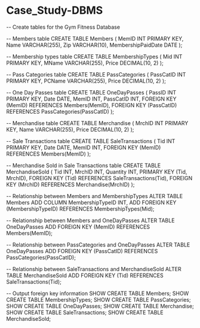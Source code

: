 # Case_Study-DBMS
-- Create tables for the Gym Fitness Database

-- Members table
CREATE TABLE Members (
    MemID INT PRIMARY KEY,
    Name VARCHAR(255),
    Zip VARCHAR(10),
    MembershipPaidDate DATE
);

-- Membership types table
CREATE TABLE MembershipTypes (
    Mid INT PRIMARY KEY,
    MName VARCHAR(255),
    Price DECIMAL(10, 2)
);

-- Pass Categories table
CREATE TABLE PassCategories (
    PassCatID INT PRIMARY KEY,
    PCName VARCHAR(255),
    Price DECIMAL(10, 2)
);

-- One Day Passes table
CREATE TABLE OneDayPasses (
    PassID INT PRIMARY KEY,
    Date DATE,
    MemID INT,
    PassCatID INT,
    FOREIGN KEY (MemID) REFERENCES Members(MemID),
    FOREIGN KEY (PassCatID) REFERENCES PassCategories(PassCatID)
);

-- Merchandise table
CREATE TABLE Merchandise (
    MrchID INT PRIMARY KEY,
    Name VARCHAR(255),
    Price DECIMAL(10, 2)
);

-- Sale Transactions table
CREATE TABLE SaleTransactions (
    Tid INT PRIMARY KEY,
    Date DATE,
    MemID INT,
    FOREIGN KEY (MemID) REFERENCES Members(MemID)
);

-- Merchandise Sold in Sale Transactions table
CREATE TABLE MerchandiseSold (
    Tid INT,
    MrchID INT,
    Quantity INT,
    PRIMARY KEY (Tid, MrchID),
    FOREIGN KEY (Tid) REFERENCES SaleTransactions(Tid),
    FOREIGN KEY (MrchID) REFERENCES Merchandise(MrchID)
);

-- Relationship between Members and MembershipTypes
ALTER TABLE Members
ADD COLUMN MembershipTypeID INT,
ADD FOREIGN KEY (MembershipTypeID) REFERENCES MembershipTypes(Mid);

-- Relationship between Members and OneDayPasses
ALTER TABLE OneDayPasses
ADD FOREIGN KEY (MemID) REFERENCES Members(MemID);

-- Relationship between PassCategories and OneDayPasses
ALTER TABLE OneDayPasses
ADD FOREIGN KEY (PassCatID) REFERENCES PassCategories(PassCatID);

-- Relationship between SaleTransactions and MerchandiseSold
ALTER TABLE MerchandiseSold
ADD FOREIGN KEY (Tid) REFERENCES SaleTransactions(Tid);

-- Output foreign key information
SHOW CREATE TABLE Members;
SHOW CREATE TABLE MembershipTypes;
SHOW CREATE TABLE PassCategories;
SHOW CREATE TABLE OneDayPasses;
SHOW CREATE TABLE Merchandise;
SHOW CREATE TABLE SaleTransactions;
SHOW CREATE TABLE MerchandiseSold;
